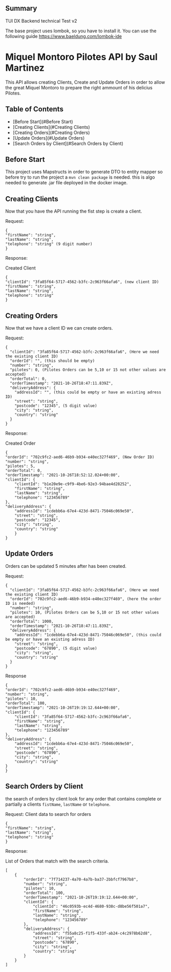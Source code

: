 ## Summary

TUI DX Backend technical Test v2

The base project uses lombok, so you have to install it. You can use the following guide https://www.baeldung.com/lombok-ide

# Miquel Montoro Pilotes API by Saul Martinez

This API allows creating Clients, Create and Update Orders in order to allow the great Miquel Montoro
to prepare the right ammount of his delicius Pilotes.


## Table of Contents
* [Before Start](#Before Start)
* [Creating Clients](#Creating Clients)
* [Creating Orders](#Creating Orders)
* [Update Orders](#Update Orders)
* [Search Orders by Client](#Search Orders by Client)

## Before Start

This project uses Mapstructs in order to generate DTO to entity mapper so before try to run the project
a `mvn clean package` is needed. this is algo needed to generate .jar file deployed in the docker image.

## Creating Clients

Now that you have the API running the fist step is create a client.

Request:
```
{
"firstName": "string",
"lastName": "string",
"telephone": "string" (9 digit number)
}
```
Response:

Created Client
```
{
"clientId": "3fa85f64-5717-4562-b3fc-2c963f66afa6", (new client ID)
"firstName": "string",
"lastName": "string",
"telephone": "string"
}
```

## Creating Orders

Now that we have a client ID we can create orders.

Request:
```
{
  "clientId": "3fa85f64-5717-4562-b3fc-2c963f66afa6", (Here we need the existing client ID)
  "orderId": "", (this should be empty)
  "number": "string",
  "pilotes": 0, (Pilotes Orders can be 5,10 or 15 not other values are accepted)
  "orderTotal": 0,
  "orderTimestamp": "2021-10-26T18:47:11.839Z",
  "deliveryAddress": {
    "addressId": "", (this could be empty or have an existing adress ID)
    "street": "string",
    "postcode": "12345", (5 digit value)
    "city": "string",
    "country": "string"
  }
}
```

Response:

Created Order
```
{
"orderId": "702c9fc2-aed6-46b9-b934-e40ec327f469", (New Order ID)
"number": "string",
"pilotes": 5,
"orderTotal": 0,
"orderTimestamp": "2021-10-26T18:52:12.024+00:00",
"clientId": {
    "clientId": "b1e20e9e-c9f9-4be6-92e3-94bae4d28252",
    "firstName": "string",
    "lastName": "string",
    "telephone": "123456789"
},
"deliveryAddress": {
    "addressId": "1cdebb6a-67e4-423d-8471-75046c069e50",
    "street": "string",
    "postcode": "12345",
    "city": "string",
    "country": "string"
    }
}
```
## Update Orders

Orders can be updated 5 minutes after has been created.

Request:
```
{
  "clientId": "3fa85f64-5717-4562-b3fc-2c963f66afa6", (Here we need the existing client ID)
  "orderId": "702c9fc2-aed6-46b9-b934-e40ec327f469", (here the order ID is needed)
  "number": "string",
  "pilotes": 10, (Pilotes Orders can be 5,10 or 15 not other values are accepted)
  "orderTotal": 1000,
  "orderTimestamp": "2021-10-26T18:47:11.839Z",
  "deliveryAddress": {
    "addressId": "1cdebb6a-67e4-423d-8471-75046c069e50", (this could be empty or have an existing adress ID)
    "street": "string",
    "postcode": "67890", (5 digit value)
    "city": "string",
    "country": "string"
  }
}
```
Response
```
{
"orderId": "702c9fc2-aed6-46b9-b934-e40ec327f469",
"number": "string",
"pilotes": 10,
"orderTotal": 100,
"orderTimestamp": "2021-10-26T19:19:12.644+00:00",
"clientId": {
    "clientId": "3fa85f64-5717-4562-b3fc-2c963f66afa6",
    "firstName": "string",
    "lastName": "string",
    "telephone": "123456789"
},
"deliveryAddress": {
    "addressId": "1cdebb6a-67e4-423d-8471-75046c069e50",
    "street": "string",
    "postcode": "67890",
    "city": "string",
    "country": "string"
}
}
```

## Search Orders by Client
the search of orders by client look for any order that contains complete or partially a
clients `fistName`, `lastName` or `telephone`.

Request:
Client data to search for orders
```
{
"firstName": "string",
"lastName": "string",
"telephone": "string"
}
```

Response:

List of Orders that match with the search criteria.
```
[
    {
        "orderId": "7f714237-4a70-4a7b-ba37-2bbfcf7967b8",
        "number": "string",
        "pilotes": 10,
        "orderTotal": 100,
        "orderTimestamp": "2021-10-26T19:19:12.644+00:00",
        "clientId": {
            "clientId": "46c0593b-ec4d-4680-938c-d8be56f501a7",
            "firstName": "string",
            "lastName": "string",
            "telephone": "123456789"
        },
        "deliveryAddress": {
            "addressId": "f55a8c25-f1f5-433f-ab24-c4c2978b62d8",
            "street": "string",
            "postcode": "67890",
            "city": "string",
            "country": "string"
        }
    }
]
```